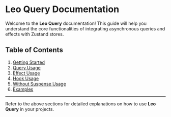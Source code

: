# Leo Query Documentation

Welcome to the **Leo Query** documentation! This guide will help you understand the core functionalities of integrating asynchronous queries and effects with Zustand stores.

## Table of Contents

1. [Getting Started](./gettingStarted.md)
2. [Query Usage](./query.md)
3. [Effect Usage](./effect.md)
4. [Hook Usage](./hook.md)
5. [Without Suspense Usage](./withoutSuspense.md)
6. [Examples](./examples.md)

---

Refer to the above sections for detailed explanations on how to use **Leo Query** in your projects.
